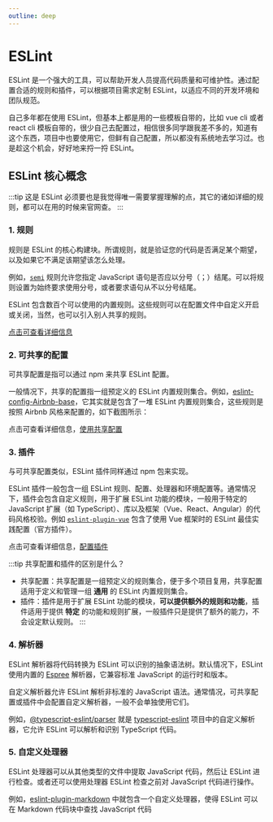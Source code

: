 ```yaml
---
outline: deep
---
```


# ESLint

ESLint 是一个强大的工具，可以帮助开发人员提高代码质量和可维护性。通过配置合适的规则和插件，可以根据项目需求定制 ESLint，以适应不同的开发环境和团队规范。

自己多年都在使用 ESLint，但基本上都是用的一些模板自带的，比如 vue cli 或者 react cli 模板自带的，很少自己去配置过，相信很多同学跟我差不多的，知道有这个东西，项目中也要使用它，但鲜有自己配置，所以都没有系统地去学习过。也是趁这个机会，好好地来捋一捋 ESLint。

## ESLint 核心概念
:::tip
这是 ESLint 必须要也是我觉得唯一需要掌握理解的点，其它的诸如详细的规则，都可以在用的时候来官网查。
:::
### 1. 规则

规则是 ESLint 的核心构建块。所谓规则，就是验证您的代码是否满足某个期望，以及如果它不满足该期望该怎么处理。

例如，[`semi`](https://eslint.org/docs/latest/rules/semi) 规则允许您指定 JavaScript 语句是否应以分号（；）结尾。可以将规则设置为始终要求使用分号，或者要求语句从不以分号结尾。

ESLint 包含数百个可以使用的内置规则。这些规则可以在配置文件中自定义开启或关闭，当然，也可以引入别人共享的规则。

[点击可查看详细信息](https://eslint.org/docs/latest/rules/)

### 2. 可共享的配置

可共享配置是指可以通过 npm 来共享 ESLint 配置。

一般情况下，共享的配置指一组预定义的 ESLint 内置规则集合。例如，[eslint-config-Airbnb-base](https://www.npmjs.com/package/eslint-config-airbnb-base)，它其实就是包含了一堆 ESLint 内置规则集合，这些规则是按照 Airbnb 风格来配置的，如下截图所示：

<PaoImages
  src="./images/eslint-config-airbnb-base.png" 
  width="80%"
  title="Airbab" 
  reference="[eslint-config-Airbnb-base](https://www.npmjs.com/package/eslint-config-airbnb-base)" 
/>
点击可查看详细信息，[使用共享配置](https://eslint.org/docs/latest/use/configure/configuration-files#using-a-shareable-configuration-package)

### 3. 插件

与可共享配置类似，ESLint 插件同样通过 npm 包来实现。

ESLint 插件一般包含一组 ESLint 规则、配置、处理器和环境配置等。通常情况下，插件会包含自定义规则，用于扩展 ESLint 功能的模块，一般用于特定的 JavaScript 扩展（如 TypeScript）、库以及框架（Vue、React、Angular）的代码风格校验。例如 [`eslint-plugin-vue`](https://www.npmjs.com/package/eslint-plugin-vue) 包含了使用 Vue 框架时的 ESLint 最佳实践配置（官方插件）。

点击可查看详细信息，[配置插件](https://eslint.org/docs/latest/use/configure/plugins)

:::tip
共享配置和插件的区别是什么？

- 共享配置：共享配置是一组预定义的规则集合，便于多个项目复用，共享配置适用于定义和管理一组 **通用** 的 ESLint 内置规则集合。
- 插件：插件是用于扩展 ESLint 功能的模块，**可以提供额外的规则和功能**，插件适用于提供 **特定** 的功能和规则扩展，一般插件只是提供了额外的能力，不会设定默认规则。
:::
### 4. 解析器

ESLint 解析器将代码转换为 ESLint 可以识别的抽象语法树。默认情况下，ESLint 使用内置的 [Espree](https://github.com/eslint/espree) 解析器，它兼容标准 JavaScript 的运行时和版本。

自定义解析器允许 ESLint 解析非标准的 JavaScript 语法。通常情况，可共享配置或插件中会配置自定义解析器，一般不会单独使用它们。

例如，[@typescript-eslint/parser](https://www.npmjs.com/package/@typescript-eslint/parser) 就是 [typescript-eslint](https://github.com/typescript-eslint/typescript-eslint) 项目中的自定义解析器，它允许 ESLint 可以解析和识别 TypeScript 代码。
### 5. 自定义处理器

ESLint 处理器可以从其他类型的文件中提取 JavaScript 代码，然后让 ESLint 进行检查。或者还可以使用处理器 ESLint 检查之前对 JavaScript 代码进行操作。

例如，[eslint-plugin-markdown](https://github.com/eslint/eslint-plugin-markdown) 中就包含一个自定义处理器，使得 ESLint 可以在 Markdown 代码块中查找 JavaScript 代码



